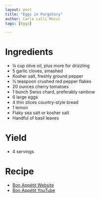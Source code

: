 ```yaml
---
layout: post
title: "Eggs in Purgatory"
author: Carla Lalli Music
tags: [Eggs]

---
```


# Ingredients

- ¼ cup olive oil, plus more for drizzling
- 5 garlic cloves, smashed
- Kosher salt, freshly ground pepper
- ½ teaspoon crushed red pepper flakes
- 20 ounces cherry tomatoes
- 1 bunch Swiss chard, preferably rainbow
- 6 large eggs
- 4 thin slices country-style bread
- 1 lemon
- Flaky sea salt or kosher salt
- Handful of basil leaves

# Yield

- 4 servings

# Recipe

- [Bon Appétit Website](https://www.bonappetit.com/recipe/eggs-in-purgatory)
- [Bon Appétit YouTube](https://www.youtube.com/watch?v=u-q2dCtRlz0)

